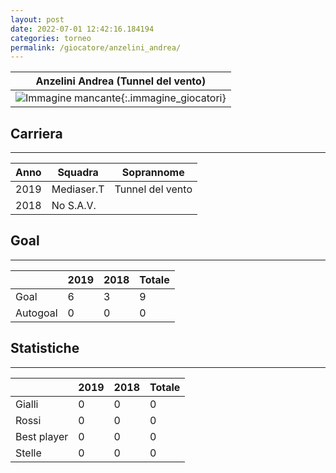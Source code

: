 ```yaml
---
layout: post
date: 2022-07-01 12:42:16.184194
categories: torneo
permalink: /giocatore/anzelini_andrea/
---
```

<link rel='stylesheets' href='./../assets/giocatori.css'>

| Anzelini Andrea (Tunnel del vento) |
|:-----:|
| ![Immagine mancante]('./../../assets/giocatori/anzelini_andrea.png){:.immagine_giocatori} |


## Carriera
----

|Anno|Squadra|Soprannome|
|:---:|---|---|
|2019|Mediaser.T|Tunnel del vento|
|2018|No S.A.V.||


## Goal
----

| |2019|2018| Totale |
|---|---|---|---|
|Goal|6|3|9|
|Autogoal|0|0|0|


## Statistiche
----

| |2019|2018| Totale |
|---|---|---|---|
|Gialli|0|0|0|
|Rossi|0|0|0|
|Best player|0|0|0|
|Stelle|0|0|0|
